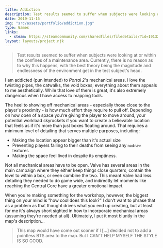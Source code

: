 ```yaml
---
title: Addiction
description: Test results seemed to suffer when subjects were looking at or within the confines of a maintenance area.
date: 2019-11-15
img: "src/assets/portfolio/addiction.jpg"
type: Games
links:
  - steam: https://steamcommunity.com/sharedfiles/filedetails/?id=1913266991
layout: layouts/project.njk
---
```


> Test results seemed to suffer when subjects were looking at or within the confines of a maintenance area. Currently, there is no reason as to why this happens, with the best theory being the magnitude and endlessness of the environment get in the test subject's head.

I am addicted (pun intended) to _Portal 2_'s mechanical areas. I love the twisting pipes, the catwalks, the void boxes; everything about them appeals to me aesthetically. While that love of them is great, it's also extremely dangerous when I have access to mapping tools.

The heel to showing off mechanical areas - especially those close to the player's proximity - is how much effort they require to pull off. Depending on how open of a space you're giving the player to move around, your potential workload skyrockets if you want to create a believable location that feels as if it's more than just boxes floating around. That requires a minimum level of detailing that serves multiple purposes, including:

- Making the location appear bigger than it's actual size
- Preventing players falling to their deaths from seeing any `nodraw` textures
- Making the space feel lived in despite its emptiness.

Not all mechanical areas have to be open. Valve has several areas in the main campaign where they either keep things close quarters, contain the level to within a box, or even combine the two. This meant Valve had less detailing they needed to do game wide, and indirectly let moments like reaching the Central Core have a greater emotional impact.

When you're making something for the workshop, however, the biggest thing on your mind is "how cool does this look?" I don't want to phrase that as a problem as that thought drives what you end up creating, but at least for me it's always short sighted in how to incorporate mechanical areas (assuming they're needed at all). Ultimately, I put it most bluntly in the map's description...

> This map would have come out sooner if I [...] decided not to add a pointless BTS area to the map. But I CAN'T HELP MYSELF THE STYLE IS SO GOOD.
